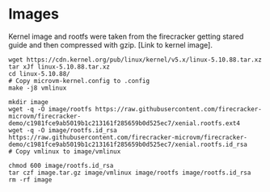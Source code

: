 # Images

Kernel image and rootfs were taken from the firecracker getting stared guide and then compressed with gzip. [Link to kernel image].

```
wget https://cdn.kernel.org/pub/linux/kernel/v5.x/linux-5.10.88.tar.xz
tar xJf linux-5.10.88.tar.xz
cd linux-5.10.88/
# Copy microvm-kernel.config to .config
make -j8 vmlinux
```

```
mkdir image
wget -q -O image/rootfs https://raw.githubusercontent.com/firecracker-microvm/firecracker-demo/c1981fce9ab5019b1c213161f285659b0d525ec7/xenial.rootfs.ext4
wget -q -O image/rootfs.id_rsa https://raw.githubusercontent.com/firecracker-microvm/firecracker-demo/c1981fce9ab5019b1c213161f285659b0d525ec7/xenial.rootfs.id_rsa
# Copy vmlinux to image/vmlinux

chmod 600 image/rootfs.id_rsa
tar czf image.tar.gz image/vmlinux image/rootfs image/rootfs.id_rsa 
rm -rf image
```
